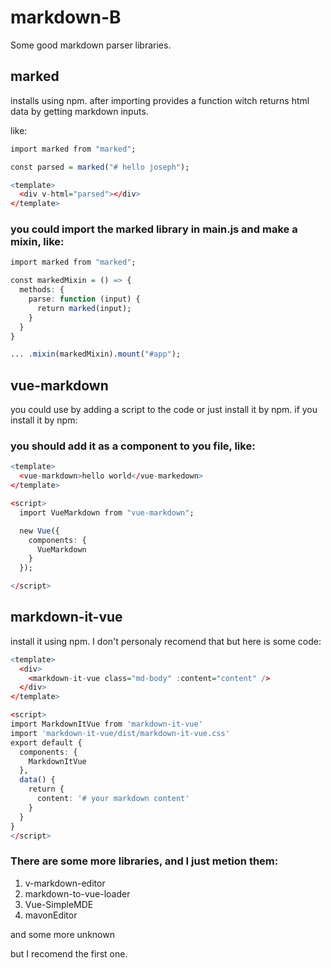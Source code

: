 # markdown-B
Some good markdown parser libraries.

## marked
installs using npm. 
after importing provides a function witch returns html data by getting markdown inputs.

like: 
```r
import marked from "marked";

const parsed = marked("# hello joseph");

<template>
  <div v-html="parsed"></div>
</template>

```

### you could import the marked library in main.js and make a mixin, like: 
```r
import marked from "marked";

const markedMixin = () => {
  methods: {
    parse: function (input) {
      return marked(input);
    }
  }
}

... .mixin(markedMixin).mount("#app");
```



## vue-markdown
you could use by adding a script to the code or just install it by npm.
if you install it by npm: 

### you should add it as a component to you file, like: 

```r
<template>
  <vue-markdown>hello world</vue-markedown>
</template>

<script>
  import VueMarkdown from "vue-markdown";

  new Vue({
    components: {
      VueMarkdown
    }
  });

</script>
```


## markdown-it-vue
install it using npm.
I don't personaly recomend that but here is some code: 

```r
<template>
  <div>
    <markdown-it-vue class="md-body" :content="content" />
  </div>
</template>

<script>
import MarkdownItVue from 'markdown-it-vue'
import 'markdown-it-vue/dist/markdown-it-vue.css'
export default {
  components: {
    MarkdownItVue
  },
  data() {
    return {
      content: '# your markdown content'
    }
  }
}
</script>
```


### There are some more libraries, and I just metion them: 

1. v-markdown-editor
2. markdown-to-vue-loader
3. Vue-SimpleMDE
4. mavonEditor

and some more unknown 

but I recomend the first one.
